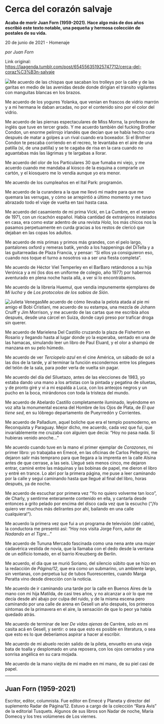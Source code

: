 # Cerca del corazón salvaje

**Acaba de morir Juan Forn (1959-2021). Hace algo más de dos años escribió este texto notable, una pequeña y hermosa colección de postales de su vida.**

20 de junio de 2021 - Homenaje

_por Juan Forn_

Link original: https://laagenda.tumblr.com/post/654556351925747712/cerca-del-coraz%C3%B3n-salvaje

![](https://64.media.tumblr.com/6d37083dee748a8333d23c7ebdfb2eef/9b06731c03635ef6-9c/s500x750/3e3595a45c3e90e36368ff06627091dc410f465c.png)Me acuerdo de las chispas que sacaban los trolleys por la calle y de las garitas en medio de las avenidas desde donde dirigían el tránsito vigilantes con manguitas blancas en los brazos.

Me acuerdo de los yogures Yolanka, que venían en frascos de vidrio marrón y a mi hermana le daban arcadas, no por el contenido sino por el color del vidrio.

Me acuerdo de las piernas espectaculares de Miss Morna, la profesora de inglés que tuve en tercer grado. Y me acuerdo también del fucking Brother Condon, un enorme pelirrojo irlandés que decían que se había hecho cura después de matar a golpes a un rival cuando era boxeador. Si el Brother Condon te pescaba corriendo en el recreo, te levantaba en el aire de una patilla (sí, de una patilla) y se te cagaba de risa en la cara cuando no aguantabas más las lágrimas y te largabas a llorar.

Me acuerdo del olor de los Particulares 30 que fumaba mi viejo, y me acuerdo cuando me mandaba al kiosco de la esquina a comprarle un cartón, y el kiosquero me lo vendía aunque yo era menor.

Me acuerdo de los cumpleaños en el Ital Park: programón.

Me acuerdo de la curandera a la que me llevó mi madre para que me quemara las verrugas, y cómo se arrepintió a último momento y me tuvo abrazado todo el viaje de vuelta en taxi hasta casa.

Me acuerdo del casamiento de mi prima Vicki, en La Cumbre, en el verano de 1971, con un ricachón español. Había cantidad de extranjeros instalados en casa, era como estar adentro de una revista *Hola*, los más chicos nos la pasamos perpetuamente en curda gracias a los restos de clericó que dejaban en las copas los adultos.

Me acuerdo de mis primas y primos más grandes, con el pelo largo, pantalones oxford y remeras batik, yendo a los happenings del DiTella y a las guitarreadas de Plaza Francia, y pensar: “Si ellos ya consiguieron eso, cuando nos toque el turno a nosotros va a ser una fiesta completa”.

Me acuerdo de Héctor Viel Temperley en el BarBaro retándonos a su hija Verónica y a mí (los dos en uniforme de colegio, año 1977) por habernos aventurado en plena noche hasta allá, a ver si lo encontrábamos.

Me acuerdo de la librería Huemul, que vendía impunemente ejemplares de *Mi lucha* y de *Los protocolos de los sabios de Sión*.

![Julieta Venegas](https://64.media.tumblr.com/1c1693ff99a516db1791890ba7129377/9b06731c03635ef6-9d/s250x400/8bfe0fa5e2b258bf8b1966a68f6f27b3824a53f3.jpg)Me acuerdo de cómo llevaba la pelota atada al pie mi amigo el Bobi Cristiani, me acuerdo de su estampa, una mezcla de Johann Cruiff y Jim Morrison, y me acuerdo de las cartas que me escribía años después, desde una cárcel en Suiza, donde cayó preso por traficar droga sin querer.

Me acuerdo de Marielena Del Castillo cruzando la plaza de Fisherton en Rosario y llegando hasta al lugar donde yo la esperaba, sentado en una de las hamacas, simulando leer un libro de Paul Eluard, y el olor a shampú de manzana en su pelo húmedo.

Me acuerdo de ver *Terciopelo azul* en el cine América, un sábado de sol a las dos de la tarde, y al terminar la función escondernos entre los pliegues del telón de la sala, para poder verla de vuelta sin pagar.

Me acuerdo del día del Siluetazo, antes de las elecciones de 1983, yo estaba dando una mano a los artistas con la pintada y pegatina de siluetas, y de pronto giré y vi a mi espalda a Luca, con los anteojos negros y un pucho en la boca, mirándonos con toda la tristeza del mundo.

Me acuerdo de Abelardo Castillo completamente iluminado, leyéndome en voz alta la monumental escena del Hombre de los Ojos de Plata, de *El que tiene sed*, en su lóbrego departamento de Pueyrredón y Corrientes.

Me acuerdo de Palladium, aquel boliche que era el templo posmoderno, en Reconquista y Paraguay. Mejor dicho, me acuerdo, cada vez que fui, que invariablemente me cruzaba con alguien que decía: “Hoy no pasa nada. Si hubieras venido anoche…”

Me acuerdo cuando tuve en la mano el primer ejemplar de *Corazones*, mi primer libro: yo trabajaba en Emecé, en las oficinas de Carlos Pellegrini, me dejaron salir más temprano para que llegara a la imprenta en la calle Alsina antes de que cerrase, a las seis. Llegué seis menos cinco, me dejaron entrar, caminé entre las máquinas y las bobinas de papel, me dieron el libro y entré en trance. Lo abrí por la primera página, me puse a leer caminando por la calle y seguí caminando hasta que llegué al final del libro, horas después, ya de noche.

Me acuerdo de escuchar por primera vez “Yo no quiero volverme tan loco”, de Charly, y sentirme enteramente contenido en ella, y cantarla desde entonces a grito pelado por encima del disco cada vez que la escucho (“¡Yo quiero ver muchos más delirantes por ahí, bailando en una calle cualquiera!”).

Me acuerdo la primera vez que fui a un programa de televisión (del cable), la conductora me presentó así: “Hoy nos visita Jorge Forn, autor de *Nadando en el Tigre*…”

Me acuerdo de Tununa Mercado fascinada como una nena ante una mujer cadavérica vestida de novia, que la llamaba con el dedo desde la ventana de un edificio tomado, en el barrio Kreuzberg de Berlín.

Me acuerdo, el día que se murió Soriano, del silencio súbito que se hizo en la redacción de *Página/12*, que era como un submarino, un ambiente largo, sin ventanas, con perpetua luz de tubos fluorescentes, cuando Marga Peratta vino desde dirección con la noticia.

Me acuerdo de ir caminando una tarde por la calle en Buenos Aires de la mano con mi hija Matilda, de casi tres años, y no alcanzar a oír lo que me decía desde ahí abajo por culpa del ruido, y de la misma escena pero caminando por una calle de arena en Gesell un año después, los primeros síntomas de la primavera en el aire, la sensación de que lo peor ya había quedado atrás.

Me acuerdo de terminar de leer *De vidas ajenas* de Carrère, solo en mi casita acá en Gesell, y sentir: o sea que esto es posible en literatura, o sea que esto es lo que deberíamos aspirar a hacer al escribir.

Me acuerdo de mi abuelo recién salido de la pileta, envuelto en una vieja bata de toalla y desplomado en una reposera, con los ojos cerrados y una sonrisa angélica en su cara mojada.

Me acuerdo de la mano viejita de mi madre en mi mano, de su piel casi de papel.



---

Juan Forn (1959-2021)
---------------------

Escritor, editor, columnista. Fue editor en Emecé y Planeta y director del suplemento Radar de Página/12. Estuvo a cargo de la colección “Rara Avis” de la editorial Tusquets. Algunos de sus libros son Nadar de noche, María Domecq y los tres volúmenes de Los viernes.

 

